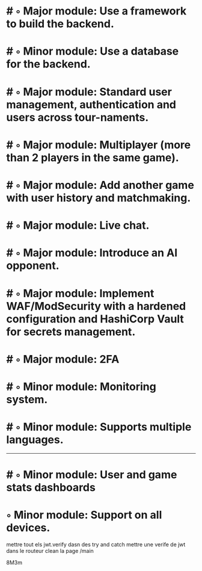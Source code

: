 #	# ◦ Major module: Use a framework to build the backend.
#	# ◦ Minor module: Use a database for the backend.
#	# ◦ Major module: Standard user management, authentication and users across tour-naments.
# 	# ◦ Major module: Multiplayer (more than 2 players in the same game).
#	# ◦ Major module: Add another game with user history and matchmaking.
#	# ◦ Major module: Live chat.
#	# ◦ Major module: Introduce an AI opponent.
#	# ◦ Major module: Implement WAF/ModSecurity with a hardened configuration and HashiCorp Vault for secrets management.
#	# ◦ Major module: 2FA
#	# ◦ Minor module: Monitoring system.
#	# ◦ Minor module: Supports multiple languages.
------------------------------------------------------------------------


#	# ◦ Minor module: User and game stats dashboards
# ◦ Minor module: Support on all devices.

mettre tout els jwt.verify dasn des try and catch
mettre une verife de jwt dans le routeur
clean la page /main

8M3m
